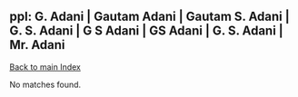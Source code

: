 
## ppl: G. Adani | Gautam Adani | Gautam S. Adani | G. S. Adani | G S Adani | GS Adani | G. S. Adani | Mr. Adani

[Back to main Index](README.md)

No matches found.
